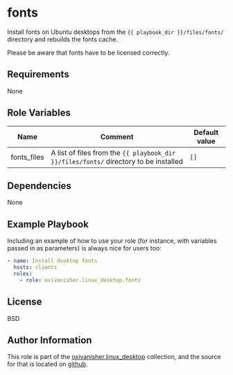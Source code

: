 fonts
=====

Install fonts on Ubuntu desktops from the `{{ playbook_dir }}/files/fonts/` directory and rebuilds the fonts cache.

Please be aware that fonts have to be licensed correctly.

Requirements
------------

None

Role Variables
--------------

| Name        | Comment                                                                              | Default value |
|-------------|--------------------------------------------------------------------------------------|---------------|
| fonts_files | A list of files from the `{{ playbook_dir }}/files/fonts/` directory to be installed | `[]`          |

Dependencies
------------

None

Example Playbook
----------------

Including an example of how to use your role (for instance, with variables passed in as parameters) is always nice for users too:
```yaml
- name: Install desktop fonts
  hosts: clients
  roles:
    - role: oxivanisher.linux_desktop.fonts
```

License
-------

BSD

Author Information
------------------

This role is part of the [oxivanisher.linux_desktop](https://galaxy.ansible.com/ui/repo/published/oxivanisher/linux_desktop/) collection, and the source for that is located on [github](https://github.com/oxivanisher/collection-linux_desktop).
